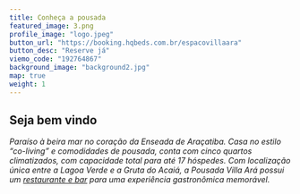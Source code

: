 ```yaml
---
title: Conheça a pousada
featured_image: 3.png
profile_image: "logo.jpeg"
button_url: "https://booking.hqbeds.com.br/espacovillaara"
button_desc: "Reserve já"
viemo_code: "192764867"
background_image: "background2.jpg"
map: true
weight: 1
---
```


## Seja bem vindo

*Paraíso à beira mar no coração da Enseada de Araçatiba. Casa no estilo “co-living” e comodidades de pousada, conta com cinco quartos climatizados, com capacidade total para até 17 hóspedes. Com localização única entre a Lagoa Verde e a Gruta do Acaiá, a Pousada Villa Ará possui um [restaurante e bar](../bar_restaurante) para uma experiência gastronômica memorável.*
